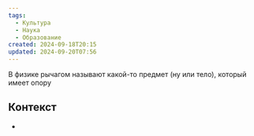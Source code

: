 ```yaml
---
tags:
  - Культура
  - Наука
  - Образование
created: 2024-09-18T20:15
updated: 2024-09-20T07:56
---
```

В физике рычагом называют какой-то предмет (ну или тело), который имеет опору

## Контекст
- 

